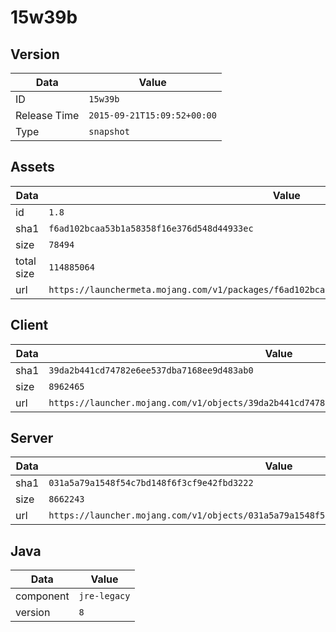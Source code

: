 # 15w39b

## Version

|**Data**        | **Value**                 |
|----------------|-------------------------|
| ID   | ```15w39b```   |
| Release Time   | ```2015-09-21T15:09:52+00:00```   |
| Type   | ```snapshot```   |

## Assets

|**Data**        | **Value**                 |
|----------------|-------------------------|
| id   | ```1.8```   |
| sha1   | ```f6ad102bcaa53b1a58358f16e376d548d44933ec```   |
| size   | ```78494```   |
| total size  | ```114885064```  |
| url       | ```https://launchermeta.mojang.com/v1/packages/f6ad102bcaa53b1a58358f16e376d548d44933ec/1.8.json``` |

## Client

|**Data**        | **Value**                 |
|----------------|-------------------------|
| sha1   | ```39da2b441cd74782e6ee537dba7168ee9d483ab0```   |
| size   | ```8962465```   |
| url       | ```https://launcher.mojang.com/v1/objects/39da2b441cd74782e6ee537dba7168ee9d483ab0/client.jar``` |

## Server

|**Data**        | **Value**                 |
|----------------|-------------------------|
| sha1   | ```031a5a79a1548f54c7bd148f6f3cf9e42fbd3222```   |
| size   | ```8662243```   |
| url       | ```https://launcher.mojang.com/v1/objects/031a5a79a1548f54c7bd148f6f3cf9e42fbd3222/server.jar``` |

## Java

|**Data**        | **Value**                 |
|----------------|-------------------------|
| component   | ```jre-legacy```   |
| version   | ```8```   |